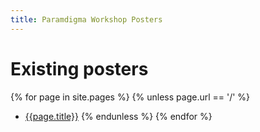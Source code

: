 ```yaml
---
title: Paramdigma Workshop Posters
---
```


# Existing posters

{% for page in site.pages %}
{% unless page.url == '/' %}
- [{{page.title}}]({{page.url}})
{% endunless %}
{% endfor %}
